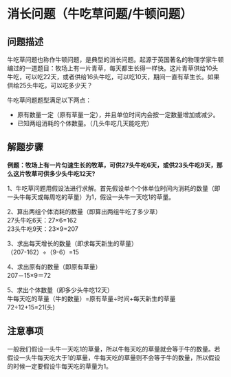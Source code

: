 # 消长问题（牛吃草问题/牛顿问题）
## 问题描述  
牛吃草问题也称作牛顿问题，是典型的消长问题。起源于英国著名的物理学家牛顿编过的一道题目：牧场上有一片青草，每天都生长得一样快。这片青草供给10头牛吃，可以吃22天，或者供给16头牛吃，可以吃10天，期间一直有草生长。如果供给25头牛吃，可以吃多少天？  

牛吃草问题题型满足以下两点：  
- 原有数量一定（原有草量一定），并且单位时间内会按一定数量增加或减少。  
- 已知两组消耗的个体数量。（几头牛吃几天能吃完）  

## 解题步骤  
**例题：牧场上有一片匀速生长的牧草，可供27头牛吃6天，或供23头牛吃9天，那么这片牧草可供多少头牛吃12天?**  

1、牛吃草问题用假设法进行求解。首先假设单个个体单位时间内消耗的数量（即一头牛每天或每周吃的草量）为1，假设一头牛一天吃1的草量。  

2、算出两组个体消耗的数量（即算出两组牛吃了多少草）  
        27头牛吃6天：27×6=162  
        23头牛吃9天：23×9=207  

3、求出每天增长的数量（即求每天新生的草量）  
    （207-162）÷（9-6）=15  

4、求出原有的数量（即原有草量）  
    207－15×9＝72  

5、求出个体数量（即多少头牛吃12天）   
牛每天吃的草量（牛的数量）=原有草量÷时间+每天新生的草量  
    72÷12+15=21(头)  

## 注意事项
一般我们假设一头牛一天吃1的草量，所以牛每天吃的草量就会等于牛的数量。若假设一头牛每天吃大于1的草量，牛每天吃的草量则不会等于牛的数量，所以假设的时候一定要假设牛每天吃的草量为1。  

